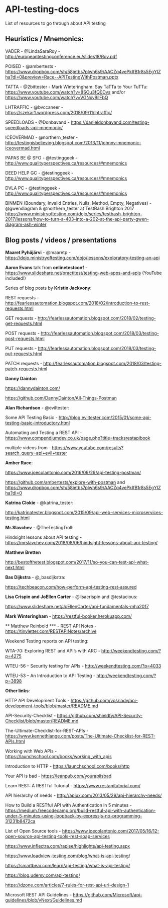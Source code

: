 # API-testing-docs
List of resources to go through about API testing


## Heuristics / Mnemonics:
VADER - @LindaSaraRoy - http://europeantestingconference.eu/slides18/Roy.pdf

POISED - @ambertests - https://www.dropbox.com/sh/58jetbs7plwh6s9/AACZq4vePkIfB1r8s5EgYIZha?dl=0&preview=Race--APITestingWithPostman.pptx

TATTA - @2bittester - Mark Winteringham: Say TaTTa to Your TuTTu: https://www.youtube.com/watch?v=8SOu3fQ0Dvs and/or https://www.youtube.com/watch?v=VGNxv9ilFbQ


LHTRAFFIC - @bvccaneer - https://szekar1.wordpress.com/2018/09/11/lhtraffic/

SPEEDLOADS - @Donbavand - https://danieldonbavand.com/testing-speedloads-api-mnemonic/

ICEOVERMAD - @northern_tester - http://testingisbelieving.blogspot.com/2013/11/johnny-mnemonic-iceovermad.html

PAPAS BE @ SFO - @testinggeek - http://www.qualityperspectives.ca/resources/#mnemonics

DEED HELP GC - @testinggeek - http://www.qualityperspectives.ca/resources/#mnemonics

DVLA PC - @testinggeek - http://www.qualityperspectives.ca/resources/#mnemonics

BINMEN (Boundary, Invalid Entries, Nulls, Method, Empty, Negatives) - @gwendiagram & @northern_tester at TestBash Brighton 2017 https://www.ministryoftesting.com/dojo/series/testbash-brighton-2017/lessons/how-to-turn-a-403-into-a-202-at-the-api-party-gwen-diagram-ash-winter

## Blog posts / videos / presentations

**Maaret Pyhäjärvi** - @maaretp - https://dojo.ministryoftesting.com/dojo/lessons/exploratory-testing-an-api


**Aaron Evans** talk from **onlinetestconf** - https://www.slideshare.net/practitest/testing-web-apps-and-apis (YouTube included!)


Series of blog posts by **Kristin Jackvony**:

REST requests - http://fearlessautomation.blogspot.com/2018/02/introduction-to-rest-requests.html

GET requests - http://fearlessautomation.blogspot.com/2018/02/testing-get-requests.html

POST requests - http://fearlessautomation.blogspot.com/2018/03/testing-post-requests.html

PUT requests - http://fearlessautomation.blogspot.com/2018/03/testing-put-requests.html

PATCH requests - http://fearlessautomation.blogspot.com/2018/03/testing-patch-requests.html


**Danny Dainton**

https://dannydainton.com/

https://github.com/DannyDainton/All-Things-Postman


**Alan Richardson** - @eviltester:

Some API Testing Basic - http://blog.eviltester.com/2015/01/some-api-testing-basic-introductory.html

Automating and Testing a REST API - https://www.compendiumdev.co.uk/page.php?title=tracksrestapibook

multiple videos from - https://www.youtube.com/results?search_query=api+evil+tester


**Amber Race**:

https://www.joecolantonio.com/2016/09/29/api-testing-postman/

https://github.com/ambertests/explore-with-postman and https://www.dropbox.com/sh/58jetbs7plwh6s9/AACZq4vePkIfB1r8s5EgYIZha?dl=0


**Katrina Clokie** - @katrina_tester:

http://katrinatester.blogspot.com/2015/09/api-web-services-microservices-testing.html

**Mr.Slavchev** - @TheTestingTroll:

Hindsight lessons about API testing - https://mrslavchev.com/2018/08/06/hindsight-lessons-about-api-testing/


**Matthew Bretten**

http://bestofthetest.blogspot.com/2017/11/so-you-can-test-api-what-next.html


**Bas Dijkstra** - @_basdijkstra: 

https://techbeacon.com/how-perform-api-testing-rest-assured


**Lisa Crispin and JoEllen Carter** - @lisacrispin and @testacious:

https://www.slideshare.net/JoEllenCarter/api-fundamentals-mha2017


**Mark Winteringham** - https://restful-booker.herokuapp.com/


** Matthew Reinbold *** - REST API Notes - https://tinyletter.com/RESTAPINotes/archive


Weekend Testing reports on API testing:

WTA-70: Exploring REST and API’s with ARC - http://weekendtesting.com/?p=4275

WTEU-56 – Security testing for APIs - http://weekendtesting.com/?p=4033

WTEU-53 – An Introduction to API Testing - http://weekendtesting.com/?p=3898


**Other links**:

HTTP API Development Tools - https://github.com/yosriady/api-development-tools/blob/master/README.md

API-Security-Checklist - https://github.com/shieldfy/API-Security-Checklist/blob/master/README.md

The-Ultimate-Checklist-for-REST-APIs - https://www.kennethlange.com/posts/The-Ultimate-Checklist-for-REST-APIs.html

Working with Web APIs - https://launchschool.com/books/working_with_apis

Introduction to HTTP - https://launchschool.com/books/http

Your API is bad - https://leanpub.com/yourapiisbad

Learn REST: A RESTful Tutorial - https://www.restapitutorial.com/

API hierarchy of needs - http://apiux.com/2013/05/29/api-hierarchy-needs/

How to Build a RESTful API with Authentication in 5 minutes - https://medium.freecodecamp.org/build-restful-api-with-authentication-under-5-minutes-using-loopback-by-expressjs-no-programming-31231b8472ca

List of Open Source tools - https://www.joecolantonio.com/2017/05/16/12-open-source-api-testing-tools-rest-soap-services

https://www.inflectra.com/rapise/highlights/api-testing.aspx

https://www.loadview-testing.com/blog/what-is-api-testing/

https://smartbear.com/learn/api-testing/what-is-api-testing/

https://blog.udemy.com/api-testing/

https://dzone.com/articles/7-rules-for-rest-api-uri-design-1

Microsoft REST API Guidelines - https://github.com/Microsoft/api-guidelines/blob/vNext/Guidelines.md

